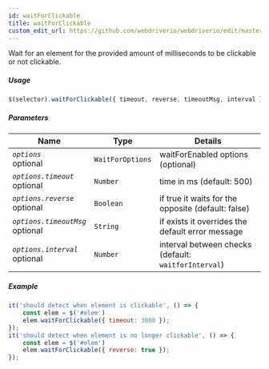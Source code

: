```yaml
---
id: waitForClickable
title: waitForClickable
custom_edit_url: https://github.com/webdriverio/webdriverio/edit/master/packages/webdriverio/src/commands/element/waitForClickable.js
---
```


Wait for an element for the provided amount of
milliseconds to be clickable or not clickable.

##### Usage

```js
$(selector).waitForClickable({ timeout, reverse, timeoutMsg, interval })
```

##### Parameters

| Name | Type | Details |
| ---- | ---- | ------- |
| <code><var>options</var></code><br><span class="label labelWarning">optional</span> | <code>WaitForOptions</code> | waitForEnabled options (optional) |
| <code><var>options.timeout</var></code><br><span class="label labelWarning">optional</span> | <code>Number</code> | time in ms (default: 500) |
| <code><var>options.reverse</var></code><br><span class="label labelWarning">optional</span> | <code>Boolean</code> | if true it waits for the opposite (default: false) |
| <code><var>options.timeoutMsg</var></code><br><span class="label labelWarning">optional</span> | <code>String</code> | if exists it overrides the default error message |
| <code><var>options.interval</var></code><br><span class="label labelWarning">optional</span> | <code>Number</code> | interval between checks (default: `waitforInterval`) |

##### Example

```js waitForClickable.js
it('should detect when element is clickable', () => {
    const elem = $('#elem')
    elem.waitForClickable({ timeout: 3000 });
});
it('should detect when element is no longer clickable', () => {
    const elem = $('#elem')
    elem.waitForClickable({ reverse: true });
});
```

